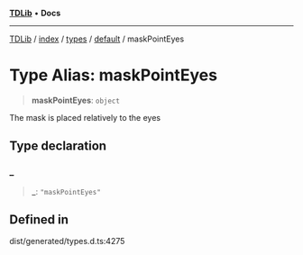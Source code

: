 [**TDLib**](../../../../../../README.md) • **Docs**

***

[TDLib](../../../../../../modules.md) / [index](../../../../../README.md) / [types](../../../README.md) / [default](../README.md) / maskPointEyes

# Type Alias: maskPointEyes

> **maskPointEyes**: `object`

The mask is placed relatively to the eyes

## Type declaration

### \_

> **\_**: `"maskPointEyes"`

## Defined in

dist/generated/types.d.ts:4275
